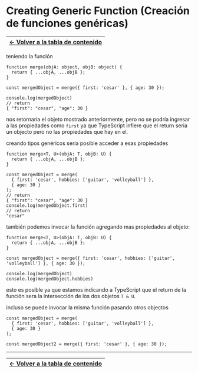 # Creating Generic Function (Creación de funciones genéricas)

| [&#8592; Volver a la tabla de contenido](/README.md) |
| ---------------------------------------------------- |

teniendo la función

```TS
function merge(objA: object, objB: object) {
  return { ...objA, ...objB };
}

const mergedObject = merge({ first: 'cesar' }, { age: 30 });

console.log(mergedObject)
// return
{ "first": "cesar", "age": 30 }
```

nos retornaría el objeto mostrado anteriormente, pero no se podría ingresar a las propiedades como `first` ya que TypeScript infiere que el return seria un objecto pero no las propiedades que hay en el.

creando tipos genéricos seria posible acceder a esas propiedades

```TS
function merge<T, U>(objA: T, objB: U) {
  return { ...objA, ...objB };
}

const mergedObject = merge(
  { first: 'cesar', hobbies: ['guitar', 'volleyball'] },
  { age: 30 }
);
// return
{ "first": "cesar", "age": 30 }
console.log(mergedObject.first)
// return
"cesar"
```

también podemos invocar la función agregando mas propiedades al objeto:

```TS
function merge<T, U>(objA: T, objB: U) {
  return { ...objA, ...objB };
}

const mergedObject = merge({ first: 'cesar', hobbies: ['guitar', 'volleyball'] }, { age: 30 });

console.log(mergedObject)
console.log(mergedObject.hobbies)
```

esto es posible ya que estamos indicando a TypeScript que el return de la función sera la intersección de los dos objetos `T & U`.

incluso se puede invocar la misma función pasando otros objectos

```TS
const mergedObject = merge(
  { first: 'cesar', hobbies: ['guitar', 'volleyball'] },
  { age: 30 }
);

const mergedObject2 = merge({ first: 'cesar' }, { age: 30 });
```

---

| [&#8592; Volver a la tabla de contenido](/README.md) |
| ---------------------------------------------------- |
